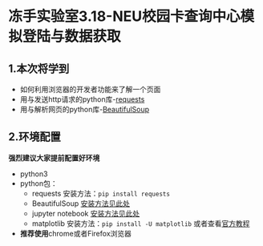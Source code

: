 # 冻手实验室3.18-NEU校园卡查询中心模拟登陆与数据获取

## 1.本次将学到

- 如何利用浏览器的开发者功能来了解一个页面
- 用与发送http请求的python库-[requests](http://docs.python-requests.org/zh_CN/latest/user/quickstart.html)
- 用与解析网页的python库-[BeautifulSoup](https://www.crummy.com/software/BeautifulSoup/bs4/doc/index.zh.html)

## 2.环境配置

**强烈建议大家提前配置好环境**
- python3
- python包：
    - requests   安装方法：`pip install requests`  
    - BeautifulSoup [安装方法见此处](https://www.crummy.com/software/BeautifulSoup/bs4/doc/index.zh.html#id5)
    - jupyter notebook  [安装方法见此处](http://jupyter.org/install)
    - matplotlib 安装方法：`pip install -U matplotlib`  或者查看[官方教程](https://matplotlib.org/users/installing.html)
- **推荐使用**chrome或者Firefox浏览器


